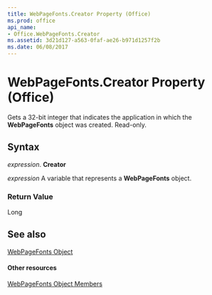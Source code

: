 ```yaml
---
title: WebPageFonts.Creator Property (Office)
ms.prod: office
api_name:
- Office.WebPageFonts.Creator
ms.assetid: 3d21d127-a563-0faf-ae26-b971d1257f2b
ms.date: 06/08/2017
---
```



# WebPageFonts.Creator Property (Office)

Gets a 32-bit integer that indicates the application in which the  **WebPageFonts** object was created. Read-only.


## Syntax

 _expression_. **Creator**

 _expression_ A variable that represents a **WebPageFonts** object.


### Return Value

Long


## See also


[WebPageFonts Object](webpagefonts-object-office.md)
#### Other resources


[WebPageFonts Object Members](webpagefonts-members-office.md)

